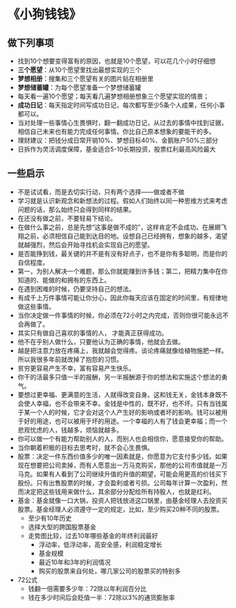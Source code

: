 # 《小狗钱钱》

## 做下列事项

- 找到10个想要变得富有的原因，也就是10个愿望，可以花几个小时仔细想
- **三个愿望**：从10个愿望里找出最想实现的三个
- **梦想相册**：搜集和三个愿望有关的图片贴在相册里
- **梦想储蓄罐**：为每个愿望准备一个梦想储蓄罐
- 每天看一遍10个愿望；每天看几遍梦想相册想象三个愿望实现的情景；
- **成功日记**：每天指定时间写成功日记，每次都写至少5条个人成果，任何小事都可以。
- 当对处理一些事情心生畏惧时，翻一翻成功日记，从过去的事情中找到证据，相信自己未来也有能力完成任何事情。你比自己原本想象的要能干的多。
- 理财建议：把钱分成日常开销10%、梦想目标40%、金鹅账户50%三部分
- 日拆作为灵活调度保障，基金适合5-10长期投资，股票红利最高风险最大





## 一些启示

- 不是试试看，而是去切实行动，只有两个选择——做或者不做
- 学习就是认识新观念和新想法的过程。假如人们始终以同一种思维方式来考虑问题的话，那么始终只会得到同样的结果。
- 在还没有做之前，不要轻易下结论。
- 在做什么事之前，总是先想“这事是做不成的”，这样肯定不会成功。在展翅飞翔之前，必须相信自己能到达目的地。设想自己已经拥有，想象的越多，渴望就越强烈，然后会开始寻找机会实现自己的愿望。
- 是否能挣到钱，最关键的并不是有没有好点子，也不是你有多聪明，而是你的自信程度。
- 第一，为别人解决一个难题，那么你就能赚到许多钱；第二，把精力集中在你知道的、能做的和拥有的东西上。
- 在遇到困难的时候，仍要坚持自己的想法。
- 有成千上万件事情可能让你分心，因此你每天应该在固定的时间里，有规律地做这些事情。
- 当你决定做一件事情的时候，你必须在72小时之内完成，否则你很可能永远不会再做了。
- 其实只有做自己喜欢的事情的人， 才能真正获得成功。
- 他不在乎别人做什么，只要他认为正确的事情，他就会去做。
- 越是把注意力放在疼痛上，我就越会觉得疼。谈论疼痛就像给植物施肥一样。所以我很多年前就改掉了抱怨的习惯。
- 贫穷更容易产生不幸，富有容易产生快乐。
- 你干的活最多只值一半的报酬，另一半报酬源于你的想法和实施这个想法的勇气。
- 要想过更幸福、更满意的生活，人就得改变自身。这和钱无关，金钱本身既不会使人幸福，也不会带来不幸。金钱是中性的，既不好，也不坏。只有当钱属于某一个人的时候，它才会对这个人产生好的影响或者坏的影响。钱可以被用于好的用途，也可以被用于坏的用途。一个幸福的人有了钱会更幸福；而一个悲观忧虑的人，钱越多，烦恼就越多。
- 你可以做一个有能力帮助别人的人，而别人也会相信你，愿意接受你的帮助。
- 当你朝着积极的目标去思考时，就不会心生畏惧。
- 股票：决定一件东西价值多少的唯一因素就是，你愿意为它支付多少钱。如果现在想要把公司卖掉，而有人愿意出一万马克购买，那他的公司市值就是一万马克。如果有人看到了公司继续升值的升值的期望，可能会用更高的价钱买下股份。只有出售股票的时候，才会盈利或者亏损。公司每年计算一次盈利，然而决定把这些钱用来做什么，其余部分分配给所有持股人，也就是红利。
- 基金：基金就像一口大锅，投资人把钱放进这口锅里，由基金经理人去投资买股票。基金经理人必须遵守一定的规定，比如，至少购买20种不同的股票。
  - 至少有10年历史
  - 选择大型的跨国股票基金
  - 走势图比较，过去10年哪些基金的年终利润最好
    - 浮动率，低浮动率，高安全感，利润稳定增长
    - 基金规模
    - 最近10年和3年的利润情况
    - 购买的股票来自何处，哪几家公司的股票买的特别多
- 72公式
  - 钱翻一倍需要多少年：72除以年利润百分比
  - 钱在多少时间后会贬值一半：72除以3%的通货膨胀率

